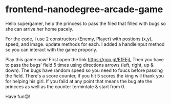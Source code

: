 frontend-nanodegree-arcade-game
===============================

Hello supergamer, help the princess to pass the filed that filled with bugs so she can arrive her home pacely.

For the code, I use 2 constructors (Enemy, Player) with postions (x,y), speed, and image. update methods for each. I added a handleInput method so you can interact with the game proporly.

Play this game now! First open the link https://goo.gl/EfFEjL
Then you have to pass the bugs' field 5 times using directions arrows (left, right, up & down). The bugs have random speed so you need to foucs before passing the field.
There's a score counter, if you hit 5 scores the king will thank you for helping his girl. If you faild at any point that means the bug ate the princces as well as the counter termintate & start from 0.


Have fun😍!
